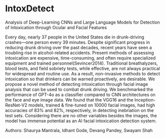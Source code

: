 # IntoxDetect
Analysis of Deep-Learning CNNs and Large Language Models for Detection of Intoxication through Ocular and Facial Features

Every day, nearly 37 people in the United States die in drunk-driving crashes—one person every 39 minutes. Despite significant progress in reducing drunk driving over the past decades, recent years have seen a troubling rise in alcohol-related accidents. Present methods of assessing intoxication are expensive, time-consuming, and often require specialized equipment and trained personnel(Sevincer2014). Traditional breathalyzers, blood tests, and field sobriety tests, while effective, are not always practical for widespread and routine use. As a result, non-invasive methods to detect intoxication so that drinkers can be warned proactively, are desirable. We propose a novel method of detecting intoxication through facial image analysis that can be used to combat drunk driving. We benchmarked the performance of GPT-4o as a classifier compared to CNN architectures on the face and eye image data. We found that the VGG16 and the Inception-ResNet-V2 models, trained & fine-tuned on 10000 facial images, had high accuracies of 83% and 82%, respectively, in detecting inebriation on the test sets. Considering there are no other variables besides the images, the model has immense potential as an AI facial intoxication detection system.

Authors: Shaurya Mantrala, Idhant Gode, Devang Pandey, Swayam Shah
